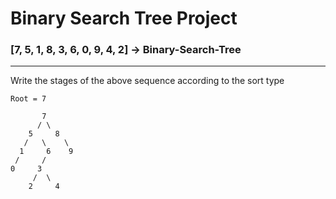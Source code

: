 # Binary Search Tree Project

### [7, 5, 1, 8, 3, 6, 0, 9, 4, 2] -> Binary-Search-Tree
---------
Write the stages of the above sequence according to the sort type

```
Root = 7

       7
      / \
    5     8 
   /   \    \
  1     6    9
 /     /
0     3
     /  \
    2     4 

```